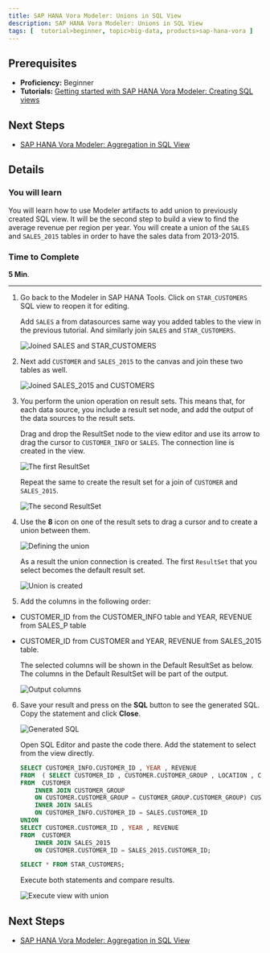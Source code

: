 ```yaml
---
title: SAP HANA Vora Modeler: Unions in SQL View
description: SAP HANA Vora Modeler: Unions in SQL View
tags: [  tutorial>beginner, topic>big-data, products>sap-hana-vora ]
---
```

## Prerequisites  
 - **Proficiency:** Beginner
 - **Tutorials:** [Getting started with SAP HANA Vora Modeler: Creating SQL views](http://go.sap.com/developer/tutorials/vora-modeler-getting-started.html)

## Next Steps
 - [SAP HANA Vora Modeler: Aggregation in SQL View](http://go.sap.com/developer/tutorials/vora-modeler-view-aggregate.html)

## Details
### You will learn  
You will learn how to use Modeler artifacts to add union to previously created SQL view. It will be the second step to build a view to find the average revenue per region per year. You will create a union of the `SALES` and `SALES_2015` tables in order to have the sales data from 2013-2015.

### Time to Complete
**5 Min**.

---

1. Go back to the Modeler in SAP HANA Tools. Click on `STAR_CUSTOMERS` SQL view to reopen it for editing.

    Add `SALES` a from datasources same way you added tables to the view in the previous tutorial. And similarly join `SALES` and `STAR_CUSTOMERS`.

    ![Joined SALES and STAR_CUSTOMERS](voraunion01.jpg)

2. Next add `CUSTOMER` and `SALES_2015` to the canvas and join these two tables as well.

    ![Joined SALES_2015 and CUSTOMERS](voraunion02.jpg)

3. You perform the union operation on result sets. This means that, for each data source, you include a result set node, and add the output of the data sources to the result sets.

    Drag and drop the ResultSet node to the view editor and use its arrow to drag the cursor to `CUSTOMER_INFO` or `SALES`. The connection line is created in the view.

    ![The first ResultSet](voraunion03.jpg)

    Repeat the same to create the result set for a join of `CUSTOMER` and `SALES_2015`.

    ![The second ResultSet](voraunion04.jpg)

4. Use the **8** icon on one of the result sets to drag a cursor and to create a union between them.

    ![Defining the union](voraunion05.jpg)

    As a result the union connection is created. The first `ResultSet` that you select becomes the default result set.

    ![Union is created](voraunion06.jpg)

5. Add the columns in the following order:
 - CUSTOMER_ID from the CUSTOMER_INFO table and YEAR, REVENUE from SALES_P table
 - CUSTOMER_ID from CUSTOMER and YEAR, REVENUE from SALES_2015 table.

    The selected columns will be shown in the Default ResultSet as below. The columns in the Default ResultSet will be part of the output.

    ![Output columns](voraunion07.jpg)

6. Save your result and press on the **SQL** button to see the generated SQL. Copy the statement and click **Close**.

    ![Generated SQL](voraunion08.jpg)

    Open SQL Editor and paste the code there. Add the statement to select from the view directly.

    ```sql
    SELECT CUSTOMER_INFO.CUSTOMER_ID , YEAR , REVENUE  
    FROM  ( SELECT CUSTOMER_ID , CUSTOMER.CUSTOMER_GROUP , LOCATION , CATEGORY_ABBREVIATION  
    FROM  CUSTOMER
    	INNER JOIN CUSTOMER_GROUP
    	ON CUSTOMER.CUSTOMER_GROUP = CUSTOMER_GROUP.CUSTOMER_GROUP) CUSTOMER_INFO
    	INNER JOIN SALES
    	ON CUSTOMER_INFO.CUSTOMER_ID = SALES.CUSTOMER_ID
    UNION
    SELECT CUSTOMER.CUSTOMER_ID , YEAR , REVENUE  
    FROM  CUSTOMER
    	INNER JOIN SALES_2015
    	ON CUSTOMER.CUSTOMER_ID = SALES_2015.CUSTOMER_ID;

    SELECT * FROM STAR_CUSTOMERS;

    ```

    Execute both statements and compare results.

    ![Execute view with union](voraunion09.jpg)

## Next Steps
 - [SAP HANA Vora Modeler: Aggregation in SQL View](http://go.sap.com/developer/tutorials/vora-modeler-view-aggregate.html)
